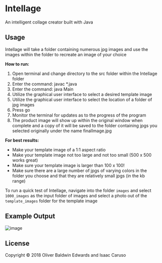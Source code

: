 # Intellage

An intelligent collage creator built with Java

## Usage

Intellage will take a folder containing numerous jpg images and use the images within the folder to recreate an image of your choice

**How to run:**
1. Open terminal and change directory to the src folder within the Intellage folder
2. Enter the command: javac *.java
3. Enter the command: java Main
4. Utilize the graphical user interface to select a desired template image 
5. Utilize the graphical user interface to select the location of a folder of jpg images
6. Press go
7. Monitor the terminal for updates as to the progress of the program
8. The product image will show up within the original window when complete and a copy of it will be saved to the folder containing jpgs you selected originally under the name finalImage.jpg

**For best results:**
- Make your template image of a 1:1 aspect ratio
- Make your template image not too large and not too small (500 x 500 works great)
- Make sure your template image is larger than 100 x 100!
- Make sure there are a large number of jpgs of varying colors in the folder you choose and that they are relatively small jpgs (in the kb range)

To run a quick test of Intellage, navigate into the folder `images` and select `1000_images` as the input folder of images and select a photo out of the `template_images` folder for the template image 


## Example Output 
![image](example_creations/afghangirl_highres.jpg)

## License

Copyright © 2018 Oliver Baldwin Edwards and Isaac Caruso


